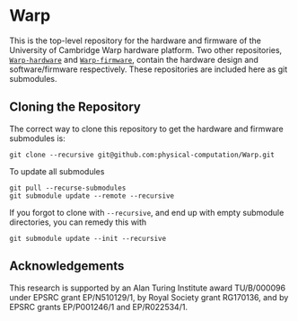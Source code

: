 Warp
====
This is the top-level repository for the hardware and firmware of the University of Cambridge Warp hardware platform. Two other repositories, [`Warp-hardware`](https://github.com/physical-computation/Warp-hardware) and [`Warp-firmware`](https://github.com/physical-computation/Warp-firmware), contain the hardware design and software/firmware respectively. These repositories are included here as git submodules.

## Cloning the Repository 
The correct way to clone this repository to get the hardware and firmware submodules is:

	git clone --recursive git@github.com:physical-computation/Warp.git

To update all submodules

	git pull --recurse-submodules
	git submodule update --remote --recursive

If you forgot to clone with `--recursive`, and end up with empty submodule directories, you can remedy this with

	git submodule update --init --recursive

## Acknowledgements
This research is supported by an Alan Turing Institute award TU/B/000096 under EPSRC grant EP/N510129/1, by Royal Society grant RG170136, and by EPSRC grants EP/P001246/1 and EP/R022534/1.
